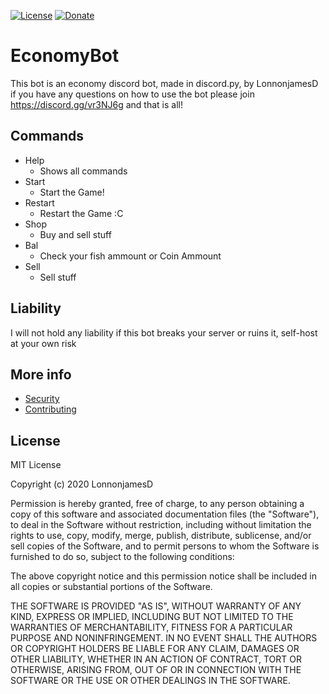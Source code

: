 [![License](https://img.shields.io/github/license/LonnonjamesD/EconomyBot?style=plastic)](https://github.com/LonnonjamesD/EconomyBot/blob/master/LICENSE)
[![Donate](https://img.shields.io/badge/Donate-%24%24%24-brightgreen)](https://www.patreon.com/Lonnon)

# EconomyBot

This bot is an economy discord bot, made in discord.py, by LonnonjamesD
if you have any questions on how to use the bot please join https://discord.gg/vr3NJ6g
and that is all!

## Commands
- Help
    - Shows all commands
- Start
    - Start the Game!
- Restart
    - Restart the Game :C
- Shop
    - Buy and sell stuff
- Bal
    - Check your fish ammount or Coin Ammount
- Sell
    - Sell stuff

## Liability
I will not hold any liability if this bot breaks your server or ruins it, self-host at your own risk

## More info
- [Security](https://github.com/LonnonjamesD/EconomyBot/blob/master/SECURITY.md)
- [Contributing](https://github.com/LonnonjamesD/EconomyBot/blob/master/CONTRIBUTING.md)


## License

MIT License

Copyright (c) 2020 LonnonjamesD

Permission is hereby granted, free of charge, to any person obtaining a copy
of this software and associated documentation files (the "Software"), to deal
in the Software without restriction, including without limitation the rights
to use, copy, modify, merge, publish, distribute, sublicense, and/or sell
copies of the Software, and to permit persons to whom the Software is
furnished to do so, subject to the following conditions:

The above copyright notice and this permission notice shall be included in all
copies or substantial portions of the Software.

THE SOFTWARE IS PROVIDED "AS IS", WITHOUT WARRANTY OF ANY KIND, EXPRESS OR
IMPLIED, INCLUDING BUT NOT LIMITED TO THE WARRANTIES OF MERCHANTABILITY,
FITNESS FOR A PARTICULAR PURPOSE AND NONINFRINGEMENT. IN NO EVENT SHALL THE
AUTHORS OR COPYRIGHT HOLDERS BE LIABLE FOR ANY CLAIM, DAMAGES OR OTHER
LIABILITY, WHETHER IN AN ACTION OF CONTRACT, TORT OR OTHERWISE, ARISING FROM,
OUT OF OR IN CONNECTION WITH THE SOFTWARE OR THE USE OR OTHER DEALINGS IN THE
SOFTWARE.

